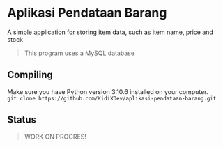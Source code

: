# Aplikasi Pendataan Barang

A simple application for storing item data, such as item name, price and stock

> This program uses a MySQL database

## Compiling
Make sure you have Python version 3.10.6 installed on your computer. <br>
`git clone https://github.com/KidiXDev/aplikasi-pendataan-barang.git`

## Status
> WORK ON PROGRES!
